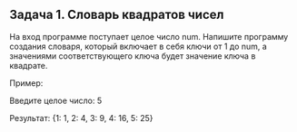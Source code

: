 ## Задача 1. Словарь квадратов чисел
На вход программе поступает целое число num. Напишите программу создания словаря, который включает в себя ключи от 1 до num, а значениями соответствующего ключа будет значение ключа в квадрате.

 

Пример:

Введите целое число: 5

 

Результат: {1: 1, 2: 4, 3: 9, 4: 16, 5: 25}